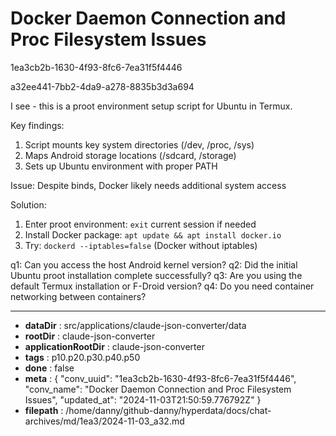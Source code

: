 # Docker Daemon Connection and Proc Filesystem Issues

1ea3cb2b-1630-4f93-8fc6-7ea31f5f4446

a32ee441-7bb2-4da9-a278-8835b3d3a694

 I see - this is a proot environment setup script for Ubuntu in Termux.

Key findings:
1. Script mounts key system directories (/dev, /proc, /sys)
2. Maps Android storage locations (/sdcard, /storage)
3. Sets up Ubuntu environment with proper PATH

Issue: Despite binds, Docker likely needs additional system access

Solution:
1. Enter proot environment: `exit` current session if needed
2. Install Docker package: `apt update && apt install docker.io`
3. Try: `dockerd --iptables=false` (Docker without iptables)

q1: Can you access the host Android kernel version?
q2: Did the initial Ubuntu proot installation complete successfully?
q3: Are you using the default Termux installation or F-Droid version?
q4: Do you need container networking between containers?

---

* **dataDir** : src/applications/claude-json-converter/data
* **rootDir** : claude-json-converter
* **applicationRootDir** : claude-json-converter
* **tags** : p10.p20.p30.p40.p50
* **done** : false
* **meta** : {
  "conv_uuid": "1ea3cb2b-1630-4f93-8fc6-7ea31f5f4446",
  "conv_name": "Docker Daemon Connection and Proc Filesystem Issues",
  "updated_at": "2024-11-03T21:50:59.776792Z"
}
* **filepath** : /home/danny/github-danny/hyperdata/docs/chat-archives/md/1ea3/2024-11-03_a32.md
